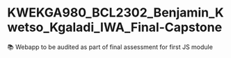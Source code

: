 # KWEKGA980_BCL2302_Benjamin_Kwetso_Kgaladi_IWA_Final-Capstone
📚 Webapp to be audited as part of final assessment for first JS module
